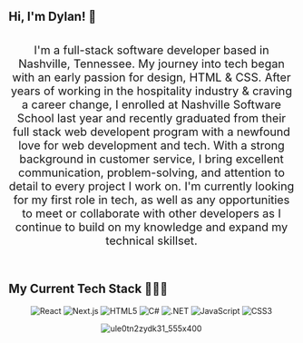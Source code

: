 ## Hi, I'm Dylan! 👋
<div align="center"><br>
<font size="5">  <span style="font-size:20px;">
I'm a full-stack software developer based in Nashville, Tennessee. My journey into tech began with an early passion for design, HTML & CSS. After years of working in the hospitality industry & craving a career change, I enrolled at Nashville Software School last year and recently graduated from their full stack web developent program with a newfound love for web development and tech. With a strong background in customer service, I bring excellent communication, problem-solving, and attention to detail to every project I work on. I'm currently looking for my first role in tech, as well as any opportunities to meet or collaborate with other developers as I continue to build on my knowledge and expand my technical skillset.

</font></span>
</div><br>

## My Current Tech Stack 👩🏻‍💻
<div align="center">
    
![React](https://img.shields.io/badge/React-20232A?style=for-the-badge&logo=react&logoColor=61DAFB)
![Next.js](https://img.shields.io/badge/Next.js-000000?style=for-the-badge&logo=next.js&logoColor=white)
![HTML5](https://img.shields.io/badge/HTML5-E34F26?style=for-the-badge&logo=html5&logoColor=white)
![C#](https://img.shields.io/badge/C%23-239120?style=for-the-badge&logo=c-sharp&logoColor=white)
![.NET](https://img.shields.io/badge/.NET-512BD4?style=for-the-badge&logo=.net&logoColor=white)
![JavaScript](https://img.shields.io/badge/JavaScript-F7DF1E?style=for-the-badge&logo=javascript&logoColor=black)
![CSS3](https://img.shields.io/badge/CSS3-1572B6?style=for-the-badge&logo=css3&logoColor=white)

 ![ule0tn2zydk31_555x400](https://github.com/dylankmoore/LAB-pet-adoption/assets/134669892/d0c42269-6399-4b46-9f34-42780246241a)
</div>

 <!---
dylankmoore/dylankmoore is a ✨ special ✨ repository because its `README.md` (this file) appears on your GitHub profile.
You can click the Preview link to take a look at your changes.
--->
